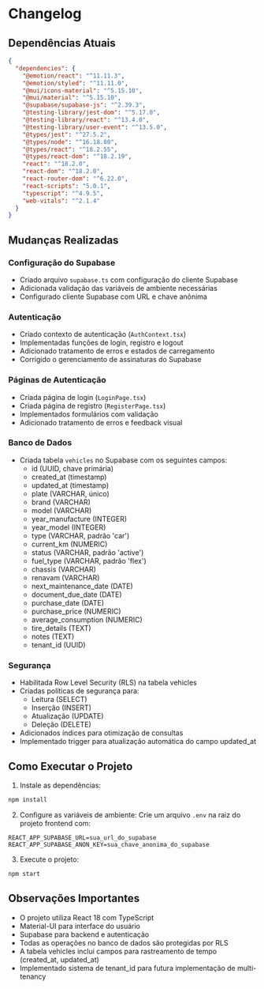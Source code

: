 # Changelog

## Dependências Atuais
```json
{
  "dependencies": {
    "@emotion/react": "^11.11.3",
    "@emotion/styled": "^11.11.0",
    "@mui/icons-material": "^5.15.10",
    "@mui/material": "^5.15.10",
    "@supabase/supabase-js": "^2.39.3",
    "@testing-library/jest-dom": "^5.17.0",
    "@testing-library/react": "^13.4.0",
    "@testing-library/user-event": "^13.5.0",
    "@types/jest": "^27.5.2",
    "@types/node": "^16.18.80",
    "@types/react": "^18.2.55",
    "@types/react-dom": "^18.2.19",
    "react": "^18.2.0",
    "react-dom": "^18.2.0",
    "react-router-dom": "^6.22.0",
    "react-scripts": "5.0.1",
    "typescript": "^4.9.5",
    "web-vitals": "^2.1.4"
  }
}
```

## Mudanças Realizadas

### Configuração do Supabase
- Criado arquivo `supabase.ts` com configuração do cliente Supabase
- Adicionada validação das variáveis de ambiente necessárias
- Configurado cliente Supabase com URL e chave anônima

### Autenticação
- Criado contexto de autenticação (`AuthContext.tsx`)
- Implementadas funções de login, registro e logout
- Adicionado tratamento de erros e estados de carregamento
- Corrigido o gerenciamento de assinaturas do Supabase

### Páginas de Autenticação
- Criada página de login (`LoginPage.tsx`)
- Criada página de registro (`RegisterPage.tsx`)
- Implementados formulários com validação
- Adicionado tratamento de erros e feedback visual

### Banco de Dados
- Criada tabela `vehicles` no Supabase com os seguintes campos:
  - id (UUID, chave primária)
  - created_at (timestamp)
  - updated_at (timestamp)
  - plate (VARCHAR, único)
  - brand (VARCHAR)
  - model (VARCHAR)
  - year_manufacture (INTEGER)
  - year_model (INTEGER)
  - type (VARCHAR, padrão 'car')
  - current_km (NUMERIC)
  - status (VARCHAR, padrão 'active')
  - fuel_type (VARCHAR, padrão 'flex')
  - chassis (VARCHAR)
  - renavam (VARCHAR)
  - next_maintenance_date (DATE)
  - document_due_date (DATE)
  - purchase_date (DATE)
  - purchase_price (NUMERIC)
  - average_consumption (NUMERIC)
  - tire_details (TEXT)
  - notes (TEXT)
  - tenant_id (UUID)

### Segurança
- Habilitada Row Level Security (RLS) na tabela vehicles
- Criadas políticas de segurança para:
  - Leitura (SELECT)
  - Inserção (INSERT)
  - Atualização (UPDATE)
  - Deleção (DELETE)
- Adicionados índices para otimização de consultas
- Implementado trigger para atualização automática do campo updated_at

## Como Executar o Projeto

1. Instale as dependências:
```bash
npm install
```

2. Configure as variáveis de ambiente:
Crie um arquivo `.env` na raiz do projeto frontend com:
```
REACT_APP_SUPABASE_URL=sua_url_do_supabase
REACT_APP_SUPABASE_ANON_KEY=sua_chave_anonima_do_supabase
```

3. Execute o projeto:
```bash
npm start
```

## Observações Importantes

- O projeto utiliza React 18 com TypeScript
- Material-UI para interface do usuário
- Supabase para backend e autenticação
- Todas as operações no banco de dados são protegidas por RLS
- A tabela vehicles inclui campos para rastreamento de tempo (created_at, updated_at)
- Implementado sistema de tenant_id para futura implementação de multi-tenancy 